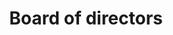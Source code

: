 ---
title: Board of directors
longTitle: 'Board of directors'
tags:
- gccommon
relatedTerm:
- "[[Treasury board Management]]"
---